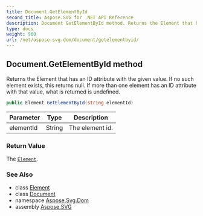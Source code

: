 ```yaml
---
title: Document.GetElementById
second_title: Aspose.SVG for .NET API Reference
description: Document GetElementById method. Returns the Element that has an ID attribute with the given value. If no such element exists this returns null. If more than one element has an ID attribute with that value what is returned is undefined
type: docs
weight: 960
url: /net/aspose.svg.dom/document/getelementbyid/
---
```

## Document.GetElementById method

Returns the Element that has an ID attribute with the given value. If no such element exists, this returns null. If more than one element has an ID attribute with that value, what is returned is undefined.

```csharp
public Element GetElementById(string elementId)
```

| Parameter | Type | Description |
| --- | --- | --- |
| elementId | String | The element id. |

### Return Value

The [`Element`](../../element/).

### See Also

* class [Element](../../element/)
* class [Document](../)
* namespace [Aspose.Svg.Dom](../../../aspose.svg.dom/)
* assembly [Aspose.SVG](../../../)
